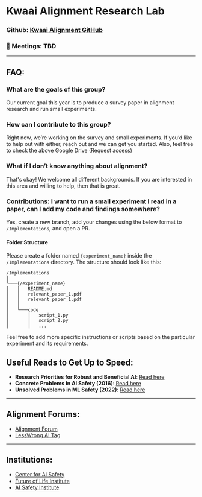 # Kwaai Alignment Research Lab

### Github: [Kwaai Alignment GitHub](https://github.com/Kwaai-AI-Lab/kwaai-alignment)
### :handshake: Meetings: TBD

---

## FAQ:

### What are the goals of this group?
Our current goal this year is to produce a survey paper in alignment research and run small experiments.

### How can I contribute to this group?
Right now, we’re working on the survey and small experiments. If you’d like to help out with either, reach out and we can get you started. Also, feel free to check the above Google Drive (Request access)

### What if I don’t know anything about alignment?
That's okay! We welcome all different backgrounds. If you are interested in this area and willing to help, then that is great.

### Contributions: I want to run a small experiment I read in a paper, can I add my code and findings somewhere?
Yes, create a new branch, add your changes using the below format to `/Implementations`, and open a PR.

#### Folder Structure
Please create a folder named `{experiment_name}` inside the `/Implementations` directory. The structure should look like this:

```
/Implementations
│
└───{/experiment_name}
│   │   README.md
│   │   relevant_paper_1.pdf
│   │   relevant_paper_1.pdf
│   │
│   └───code
│       │   script_1.py
│       │   script_2.py
│       │   ...

```

Feel free to add more specific instructions or scripts based on the particular experiment and its requirements.

## Useful Reads to Get Up to Speed:
- **Research Priorities for Robust and Beneficial AI**: [Read here](https://ojs.aaai.org/aimagazine/index.php/aimagazine/article/view/2577)
- **Concrete Problems in AI Safety (2016)**: [Read here](https://arxiv.org/pdf/1606.06565)
- **Unsolved Problems in ML Safety (2022)**: [Read here](https://arxiv.org/pdf/2109.13916)

---

## Alignment Forums:
- [Alignment Forum](https://www.alignmentforum.org/)
- [LessWrong AI Tag](https://www.lesswrong.com/tag/ai)

---

## Institutions:
- [Center for AI Safety](https://www.safe.ai/)
- [Future of Life Institute](https://futureoflife.org/)
- [AI Safety Institute](https://www.aisi.gov.uk/)
